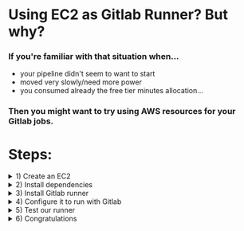 # Using EC2 as Gitlab Runner? But why?
### If you're familiar with that situation when...
- your pipeline didn't seem to want to start
- moved very slowly/need more power
- you consumed already the free tier minutes allocation...

### Then you might want to try using AWS resources for your Gitlab jobs.

# Steps: 

<details><summary> 1) Create an EC2  </summary>

 ### Prerequisites:
 - active AWS account preferably in the free tier period, as you have free access to EC2 t2 micro instance type
 
 ### Actions:
 - From the EC2 page, click on 'Launch instance' (region is not important)
 ![image](https://user-images.githubusercontent.com/86648102/178793158-06589ec0-906b-4e95-969d-e054b8af3347.png)
 - name the instance and choose Ubuntu
![image](https://user-images.githubusercontent.com/86648102/178793705-845ccf75-b4f7-4790-b295-8c7f3acd73f6.png)
 - let instance type as 't2 micro'
 - click on 'Create new key pair'
 ![image](https://user-images.githubusercontent.com/86648102/178794155-f2e0144c-e475-4066-819a-8260a8760649.png)
 - give it a name
 - let the other settings as default and click on 'Create key pair'
 ![image](https://user-images.githubusercontent.com/86648102/178794507-299359eb-ae89-4d94-a5f9-7258d991a7cd.png)
 - a pop up window will appear:
 - select 'Save File' and 'Ok'
 ![image](https://user-images.githubusercontent.com/86648102/178794704-589700ae-6c6f-4de7-bf3d-e75b32724fb5.png)
 - you can now click on 'Launch Instance' ; let the other settings as default for now
 ![image](https://user-images.githubusercontent.com/86648102/178795039-936f97db-424b-4029-a6e2-354c8a013c6e.png)
 - very shortly, in your EC2 main page, you will see your instance in 'Running state'; select it and press on 'Connect'
 ![image](https://user-images.githubusercontent.com/86648102/178795549-4e926bbf-8c3a-4f8c-816f-6ed6cea78185.png)
 
 ![image](https://user-images.githubusercontent.com/86648102/178799962-6a529786-967a-4dbf-9471-c9e00461dffd.png)
 
</details>




<details><summary> 2) Install dependencies </summary>
Now that we have access to the instance(terminal), it's time to configure it.
 
### Actions:
 
 - update the machine
 
`sudo apt update -y && sudo apt upgrade -y`
 
 - check if git is available:
 
 `git --version`  
 
 - if not available use the following command to install it:
 
 `sudo apt install git`
 
 - install docker
 
 `sudo apt install docker.io`
 
 - add our user to the docker group
 
 `sudo usermod -aG docker $USER`
 
 - make sure docker will start automatically with the instance
 
 'sudo systemctl enable docker'
 
 - reboot our instance (wait 2 3 minutes, then reconnect from EC2 window)
 
 `sudo reboot`
  
 - right after reconnecting, check id docker is already running
 
 `systemctl status docker`
 
 - check if docker if working properly
 
 `docker run hello-world`
 
![image](https://user-images.githubusercontent.com/86648102/178800278-a0c29642-17c9-4e74-b1f1-f72ad87151a3.png)

</details>



<details><summary> 3) Install Gitlab runner </summary>
Our machine has now the base software needed. It's time to continue.
 
 ### Actions:
 - download the gitlab-runner
 
 `sudo curl -L --output /usr/local/bin/gitlab-runner "https://gitlab-runner-downloads.s3.amazonaws.com/latest/binaries/gitlab-runner-linux-amd64"`
 
 - give it permission to execute
 
 `sudo chmod +x /usr/local/bin/gitlab-runner`
 
 - create a Gitlab CI user:
 
 `sudo useradd --comment 'GitLab Runner' --create-home gitlab-runner --shell /bin/bash`
 
 - install and run as service:
 
 `sudo gitlab-runner install --user=gitlab-runner --working-directory=/home/gitlab-runner`
 
 - check if working and enable it so it starts automatically with the machine (same we did with docker)
 
 `systemctl status gitlab-runner.service`
 `sudo systemctl enable gitlab-runner.service`
 
 </details>


<details><summary> 4) Configure it to run with Gitlab  </summary>
 Time for some settings in your Gitlab account
 
 ### Actions:
 
 - create Gitlab group (so the runner will be available for the whole group, not just for a user)
 ![image](https://user-images.githubusercontent.com/86648102/178804107-508d829b-dc4d-4ffc-9e04-9c91534bf4e3.png)

 - name the group, set it as Private and scroll down and click on 'Create group'
 
 ![image](https://user-images.githubusercontent.com/86648102/178804364-4ac6db8b-509f-4f5a-befc-4310b16d757a.png)

 - click Settings >> CI/CD
 
 ![image](https://user-images.githubusercontent.com/86648102/178804646-0e826a2c-cc70-42c0-be10-8a77e01db343.png)

 - expand the 'Runners' section, disable 'shared runners for this group' and click on 'Take me there' to the new group runners view
 
 ![image](https://user-images.githubusercontent.com/86648102/178804968-243faa58-7be2-4a07-9bda-6d396af31ab8.png)
 ![image](https://user-images.githubusercontent.com/86648102/178805121-d33be8f5-1137-4633-b5b1-f43fd5f35be7.png)

 - now back on the EC2 terminal, run the following:
 
 `sudo gitlab-runner register`
 
 - and enter `https://gitlab.com/` as GitLab instance URL 
 - and the token from the website as registration token
 
![image](https://user-images.githubusercontent.com/86648102/178806007-e93862e7-a1f9-4cd5-9988-edb80bcad7af.png)

 - an optional description : `testing_aws_ec2_runner`
 - tags : `testing_aws_ec2_runner`
 - optional maintenance note : `testing_aws_ec2_runner`
 - enter an executor: `docker`
 - default docker image : `alpine`
 
 Congrats! By now your runner should be registered successfully.
 
 ![image](https://user-images.githubusercontent.com/86648102/178806754-459597f0-4c33-4fee-ba1b-6cfaa0140b36.png)

 - one more step here...check the runner status
 
 `sudo gitlab-runner status`
 
 - let's get back to Gitlab page and on our runner, click 'Edit' 
 
![image](https://user-images.githubusercontent.com/86648102/178807302-62c9b9f4-0144-4f8e-9a6b-fcbc129a34b3.png)

 - tick the 'run untagged jobs' and 'Save'
 
 ![image](https://user-images.githubusercontent.com/86648102/178807458-30eafeed-1e9e-409c-9ec4-1e5990405e3d.png)

</details>

<details><summary> 5) Test our runner  </summary>
 Ok, we have it set...let's put it to work.
 
 ### Actions:
 
 - from our group, create on 'New project'
 
 ![image](https://user-images.githubusercontent.com/86648102/178808007-d9ed3c22-43d7-40ed-8cae-3f600caf733f.png)

 - select 'Create blank project'
 
 ![image](https://user-images.githubusercontent.com/86648102/178808080-44d0a726-4045-4961-89a5-b231e53f68d8.png)

 - name the project, add a description(optional) and keep it as Private
 
 ![image](https://user-images.githubusercontent.com/86648102/178808341-8c11b69c-0c65-4ccb-8bb9-6687ab098025.png)

 - on the next window, create New File  
 
 ![image](https://user-images.githubusercontent.com/86648102/178808455-da3c0944-5b53-4669-8404-f188c7cd0fe8.png)

 - name the file, select 'gitlab-ci.yml' ,add the following job snippet and commit:
 
 ```
 build:
    image: alpine
    script:
        - echo "Hello" > index.html
    artifacts:
        paths:
            - index.html
 ```
 
 - hover over 'CI/CD' > Pipelines
 
 ![image](https://user-images.githubusercontent.com/86648102/178809190-6d6e2a55-43ee-4a15-a5e3-fe7c9e5843e3.png)

 - our build finished successfully
 
 ![image](https://user-images.githubusercontent.com/86648102/178809411-b38e1ca4-bf61-49a8-82a3-4255588f3b35.png)

 - let's see some logs; all has been done just as we set it
 
 ![image](https://user-images.githubusercontent.com/86648102/178809938-59bc6ea8-6dd2-4f80-abed-d321a41739ff.png)

 - artifacts are available for downloading:
 
 ![image](https://user-images.githubusercontent.com/86648102/178810181-32e60bab-2d5d-40a2-8098-c3835121633e.png)
 
</details>
 
<details><summary> 6) Congratulations  </summary>
 
 ### Thank you for getting to this point; now you have a Gitlab runner configured on an EC2 instance! Let me know if you got issues while doing any of the steps!
 
</details>
